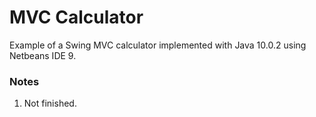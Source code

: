 # MVC Calculator 
Example of a Swing MVC calculator implemented with Java 10.0.2 using Netbeans IDE 9.

### Notes
1. Not finished.

